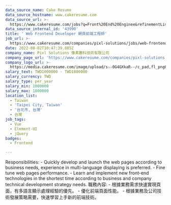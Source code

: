 ```yaml
---
data_source_name: Cake Resume
data_source_hostname: www.cakeresume.com
data_source_url: >-
  https://www.cakeresume.com/jobs?q=Front%20End%20Enginee&refinementList[lang_name][0]=E[…]tech_front-end-development&range[salary_range][min]=1000000
data_source_internal_id: '43990'
title: ' Web Frontend Developer 網頁前端工程師'
job_url: >-
  https://www.cakeresume.com/companies/pixl-solutions/jobs/web-frontend-developer
date: 2022-08-02T10:47:39.885Z
company_name: Pixl Solutions 像素數科技術有限公司
company_page_url: 'https://www.cakeresume.com/companies/pixl-solutions'
company_logo_url: >-
  https://media.cakeresume.com/image/upload/s--0G4GXkaR--/c_pad,fl_png8,h_200,w_200/v1657261938/v98o2gg7yupqwiszltgj.png
salary_text: TWD1000000 - TWD1800000
salary_currency: TWD
salary_type: per_year
salary_min: 1000000
salary_max: 1800000
location_list:
  - Taiwan
  - 'Taipei City, Taiwan'
  - '台北市, 台灣'
  - 台灣
job_tags:
  - Vue
  - Element-UI
  - jQuery
badges:
  - Frontend

---
```


Responsibilities: - Quickly develop and launch the web pages according to business needs, experience in multi-language displaying is preferred. - Fine tune web pages performance. - Learn and implement new front-end technologies in the shortest time according to business and company technical development strategy needs. 職務內容: - 根據業務需求快速實現頁面，有多語言顯示處理經驗的優先。 - 優化前端頁面性能。 - 根據業務及公司技術發展策略需要，快速學習上手新的前端技術。